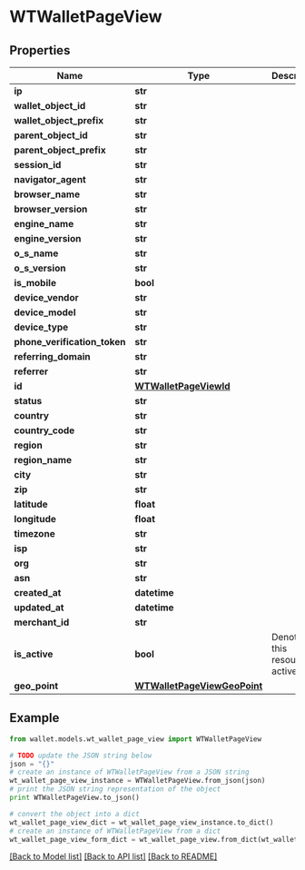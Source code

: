 # WTWalletPageView


## Properties

Name | Type | Description | Notes
------------ | ------------- | ------------- | -------------
**ip** | **str** |  | 
**wallet_object_id** | **str** |  | 
**wallet_object_prefix** | **str** |  | 
**parent_object_id** | **str** |  | 
**parent_object_prefix** | **str** |  | 
**session_id** | **str** |  | 
**navigator_agent** | **str** |  | 
**browser_name** | **str** |  | 
**browser_version** | **str** |  | 
**engine_name** | **str** |  | 
**engine_version** | **str** |  | 
**o_s_name** | **str** |  | 
**o_s_version** | **str** |  | 
**is_mobile** | **bool** |  | 
**device_vendor** | **str** |  | 
**device_model** | **str** |  | 
**device_type** | **str** |  | 
**phone_verification_token** | **str** |  | 
**referring_domain** | **str** |  | [optional] 
**referrer** | **str** |  | [optional] 
**id** | [**WTWalletPageViewId**](WTWalletPageViewId.md) |  | 
**status** | **str** |  | 
**country** | **str** |  | 
**country_code** | **str** |  | 
**region** | **str** |  | 
**region_name** | **str** |  | 
**city** | **str** |  | 
**zip** | **str** |  | 
**latitude** | **float** |  | 
**longitude** | **float** |  | 
**timezone** | **str** |  | 
**isp** | **str** |  | 
**org** | **str** |  | 
**asn** | **str** |  | 
**created_at** | **datetime** |  | 
**updated_at** | **datetime** |  | 
**merchant_id** | **str** |  | 
**is_active** | **bool** | Denotes if this resource is active | 
**geo_point** | [**WTWalletPageViewGeoPoint**](WTWalletPageViewGeoPoint.md) |  | 

## Example

```python
from wallet.models.wt_wallet_page_view import WTWalletPageView

# TODO update the JSON string below
json = "{}"
# create an instance of WTWalletPageView from a JSON string
wt_wallet_page_view_instance = WTWalletPageView.from_json(json)
# print the JSON string representation of the object
print WTWalletPageView.to_json()

# convert the object into a dict
wt_wallet_page_view_dict = wt_wallet_page_view_instance.to_dict()
# create an instance of WTWalletPageView from a dict
wt_wallet_page_view_form_dict = wt_wallet_page_view.from_dict(wt_wallet_page_view_dict)
```
[[Back to Model list]](../README.md#documentation-for-models) [[Back to API list]](../README.md#documentation-for-api-endpoints) [[Back to README]](../README.md)


